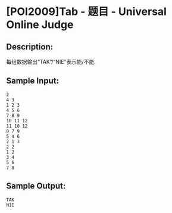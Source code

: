 # [POI2009]Tab - 题目 - Universal Online Judge

## Description: 

每组数据输出“TAK”/“NIE”表示能/不能.


## Sample Input: 
```
2
4 3
1 2 3
4 5 6
7 8 9
10 11 12
11 10 12
8 7 9
5 4 6
2 1 3
2 2
1 2
3 4
5 6
7 8
```

## Sample Output: 
```
TAK
NIE

```
